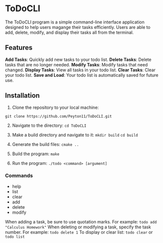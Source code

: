 # ToDoCLI
The ToDoCLI program is a simple command-line interface application designed to help users magange their tasks efficiently. Users are able to add, delete, modify, and display their tasks all from the terminal.

## Features
**Add Tasks**: Quickly add new tasks to your todo list.
**Delete Tasks**: Delete tasks that are no longer needed.
**Modify Tasks**: Modify tasks that need changed.
**Display Tasks**: View all tasks in your todo list.
**Clear Tasks**: Clear your todo list.
**Save and Load**: Your todo list is automatically saved for future use.

## Installation
1. Clone the repository to your local machine:
```
git clone https://github.com/Peyton11/ToDoCLI.git
```
2. Navigate to the directory:
```cd ToDoCLI```

3. Make a build directory and navigate to it:
```mkdir build```
```cd build```

4. Generate the build files:
```cmake ..```

5. Build the program:
```make```

6. Run the program:
```./todo <command> [argument]```

### Commands
- help
- list
- clear
- add
- delete
- modify

When adding a task, be sure to use quotation marks. For example: `todo add "Calculus Homework"`
When deleting or modifying a task, specify the task number. For example: `todo delete 1`
To display or clear list: `todo clear` or `todo list`
